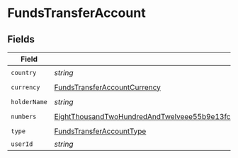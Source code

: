 # FundsTransferAccount


## Fields

| Field                                                                                                                                                                                                               | Type                                                                                                                                                                                                                | Required                                                                                                                                                                                                            | Description                                                                                                                                                                                                         |
| ------------------------------------------------------------------------------------------------------------------------------------------------------------------------------------------------------------------- | ------------------------------------------------------------------------------------------------------------------------------------------------------------------------------------------------------------------- | ------------------------------------------------------------------------------------------------------------------------------------------------------------------------------------------------------------------- | ------------------------------------------------------------------------------------------------------------------------------------------------------------------------------------------------------------------- |
| `country`                                                                                                                                                                                                           | *string*                                                                                                                                                                                                            | :heavy_check_mark:                                                                                                                                                                                                  | N/A                                                                                                                                                                                                                 |
| `currency`                                                                                                                                                                                                          | [FundsTransferAccountCurrency](../../models/shared/fundstransferaccountcurrency.md)                                                                                                                                 | :heavy_check_mark:                                                                                                                                                                                                  | N/A                                                                                                                                                                                                                 |
| `holderName`                                                                                                                                                                                                        | *string*                                                                                                                                                                                                            | :heavy_check_mark:                                                                                                                                                                                                  | N/A                                                                                                                                                                                                                 |
| `numbers`                                                                                                                                                                                                           | [EightThousandTwoHundredAndTwelveee55b9e13fc32935c9417826f64b3550a203b665a04aacb02c4cac363c1f](../../models/shared/eightthousandtwohundredandtwelveee55b9e13fc32935c9417826f64b3550a203b665a04aacb02c4cac363c1f.md) | :heavy_check_mark:                                                                                                                                                                                                  | N/A                                                                                                                                                                                                                 |
| `type`                                                                                                                                                                                                              | [FundsTransferAccountType](../../models/shared/fundstransferaccounttype.md)                                                                                                                                         | :heavy_check_mark:                                                                                                                                                                                                  | N/A                                                                                                                                                                                                                 |
| `userId`                                                                                                                                                                                                            | *string*                                                                                                                                                                                                            | :heavy_minus_sign:                                                                                                                                                                                                  | N/A                                                                                                                                                                                                                 |